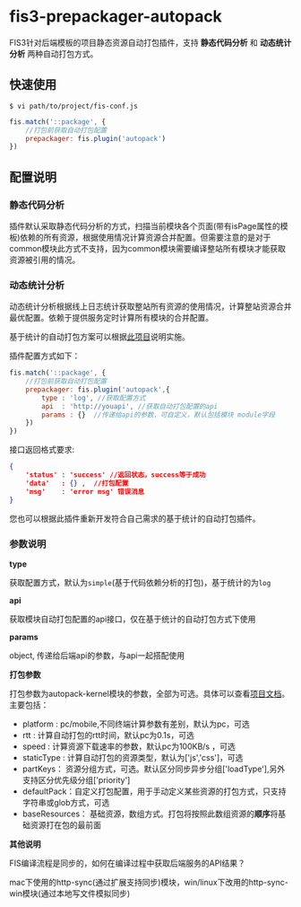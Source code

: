 # fis3-prepackager-autopack

FIS3针对后端模板的项目静态资源自动打包插件，支持 **静态代码分析** 和 **动态统计分析** 两种自动打包方式。


## 快速使用

    $ vi path/to/project/fis-conf.js

```javascript
fis.match('::package', {
    //打包前获取自动打包配置
    prepackager: fis.plugin('autopack')
})
```

## 配置说明

### 静态代码分析

插件默认采取静态代码分析的方式，扫描当前模块各个页面(带有isPage属性的模板)依赖的所有资源，根据使用情况计算资源合并配置。但需要注意的是对于common模块此方式不支持，因为common模块需要编译整站所有模块才能获取资源被引用的情况。


### 动态统计分析

动态统计分析根据线上日志统计获取整站所有资源的使用情况，计算整站资源合并最优配置。依赖于提供服务定时计算所有模块的合并配置。

基于统计的自动打包方案可以根据[此项目](https://github.com/fex-team/autopack-kernel)说明实施。


插件配置方式如下：

```javascript
fis.match('::package', {
    //打包前获取自动打包配置
    prepackager: fis.plugin('autopack',{
        type : 'log', //获取配置方式
        api  : 'http://youapi', //获取自动打包配置的api
        params : {}  //传递给api的参数，可自定义，默认包括模块 module字段
    })
})
```

接口返回格式要求:

```json
{
    'status' : 'success' //返回状态，success等于成功
    'data'   : {} ,  //打包配置
    'msg'    : 'error msg' 错误消息
}
```

您也可以根据此插件重新开发符合自己需求的基于统计的自动打包插件。

### 参数说明

**type**

获取配置方式，默认为`simple`(基于代码依赖分析的打包)，基于统计的为`log`

**api**

获取模块自动打包配置的api接口，仅在基于统计的自动打包方式下使用

**params**

object, 传递给后端api的参数，与api一起搭配使用

**打包参数**

打包参数为autopack-kernel模块的参数，全部为可选。具体可以查看[项目文档](https://github.com/fex-team/autopack-kernel)。主要包括：

 - platform : pc/mobile,不同终端计算参数有差别，默认为pc，可选
 - rtt : 计算自动打包的rtt时间，默认pc为0.1s，可选
 - speed : 计算资源下载速率的参数，默认pc为100KB/s ，可选
 - staticType : 计算自动打包的资源类型，默认为['js','css']，可选
 - partKeys： 资源分组方式，可选。默认区分同步异步分组['loadType'],另外支持区分优先级分组['priority']
 - defaultPack：自定义打包配置，用于手动定义某些资源的打包方式，只支持字符串或glob方式，可选
 - baseResources： 基础资源，数组方式。打包将按照此数组资源的**顺序**将基础资源打在包的最前面


**其他说明**

FIS编译流程是同步的，如何在编译过程中获取后端服务的API结果？

mac下使用的http-sync(通过扩展支持同步)模块，win/linux下改用的http-sync-win模块(通过本地写文件模拟同步)

